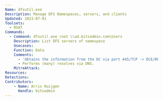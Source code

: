 ```yaml
---
Name: dfsutil.exe
Description: Manage DFS Namespaces, servers, and clients
Updated: 2023-07-01
Toolsets:
  - RSAT
Commands:
  - Command: dfsutil.exe root \\ad.bitsadmin.com\Users
    Description: List DFS servers of namespace
    Usecases:
    Function: Data
    Comments:
      - 'Obtains the information from the DC via port 445/TCP -> DCE/RPC -> Settings for Microsoft Distributed File System'
      - Performs (many) resolves via DNS.
    MitreAttack:
Resources:
Detections:
Contributors:
    - Name: Arris Huijgen
      Handle: bitsadmin
---
```

